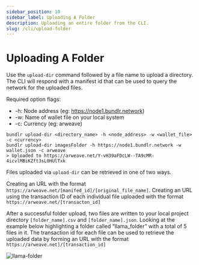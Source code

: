 ```yaml
---
sidebar_position: 10
sidebar_label: Uploading A Folder
description: Uploading an entire folder from the CLI.
slug: /cli/upload-folder
---
```


# Uploading A Folder

Use the `upload-dir` command followed by a file name to upload a directory. The CLI will respond with a manifest id that can be used to query the network for the uploaded files.

Required option flags:

- -h: Node address (eg: https://node1.bundlr.network)
- -w: Name of wallet file on your local system
- -c: Currency (eg: arweave)

```console
bundlr upload-dir <directory_name> -h <node_address> -w <wallet_file> -c <currency>
bundlr upload-dir imagesFolder -h https://node1.bundlr.network -w wallet.json -c arweave
> Uploaded to https://arweave.net/Y-vH39aFDcLW--TA9cMR-4icvlMBiKZft3sL0HUlTxk
```

Files uploaded via `upload-dir` can be retrieved in one of two ways.

Creating an URL with the format `https://arweave.net/[manifed_id]/[original_file_name]`.
Creating an URL using the transaction ID of each individual file uploaded with the format `https://arweave.net/[transacton_id]`

After a successful folder upload, two files are written to your local project directory `[folder_name].csv` and `[folder_name].json`. Looking at the example below highlighting a folder called “llama_folder” with a total of 5 files in it. The transaction id for each file can be used to retrieve the uploaded data by forming an URL with the format `https://arweave.net]/[transaction_id]`

![llama-folder](/img/code-assets/llama-folder-manifest.png)
